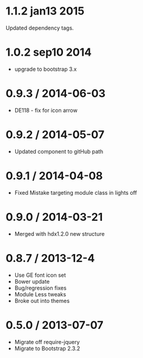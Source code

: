 1.1.2 jan13 2015
=================
Updated dependency tags.


1.0.2 sep10 2014
===================
* upgrade to bootstrap 3.x

0.9.3 / 2014-06-03
=================
* DE118 - fix for icon arrow 


0.9.2 / 2014-05-07
=================
* Updated component to gitHub path

0.9.1 / 2014-04-08
=================
* Fixed Mistake targeting module class in lights off


0.9.0 / 2014-03-21
=================
* Merged with hdx1.2.0 new structure


0.8.7 / 2013-12-4
==================
* Use GE font icon set
* Bower update
* Bug/regression fixes
* Module Less tweaks
* Broke out into themes

0.5.0 / 2013-07-07
===================
* Migrate off require-jquery
* Migrate to Bootstrap 2.3.2


